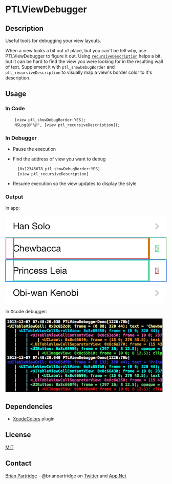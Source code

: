 # PTLViewDebugger

## Description
Useful tools for debugging your view layouts.

When a view looks a bit out of place, but you can't be tell why, use PTLViewDebugger to figure it out.  Using [`recursiveDescription`](https://developer.apple.com/library/ios/technotes/tn2239/_index.html) helps a bit, but it can be hard to find the view you were looking for in the resulting wall of text.  Supplement it with `ptl_showDebugBorder` and `ptl_recursiveDescription` to visually map a view's border color to it's description.

## Usage
### In Code

        [view ptl_showDebugBorder:YES];
        NSLog(@"%@", [view ptl_recursiveDescription]);

### In Debugger

- Pause the execution
- Find the address of view you want to debug

        [0x12345678 ptl_showDebugBorder:YES]
        [view ptl_recursiveDescription]

- Resume execution so the view updates to display the style

### Output

In app:

![Colored Table Cells](Screenshots/app.png)

In Xcode debugger:

![Colored LLDB Output](Screenshots/xcode.png)

## Dependencies
- [XcodeColors](https://github.com/robbiehanson/XcodeColors) plugin

## License
[MIT](LICENSE.txt)

## Contact
[Brian Partridge](http://brianpartridge.name) - @brianpartridge on [Twitter](http://twitter.com/brianpartridge) and [App.Net](http://alpha.app.net/brianpartridge)